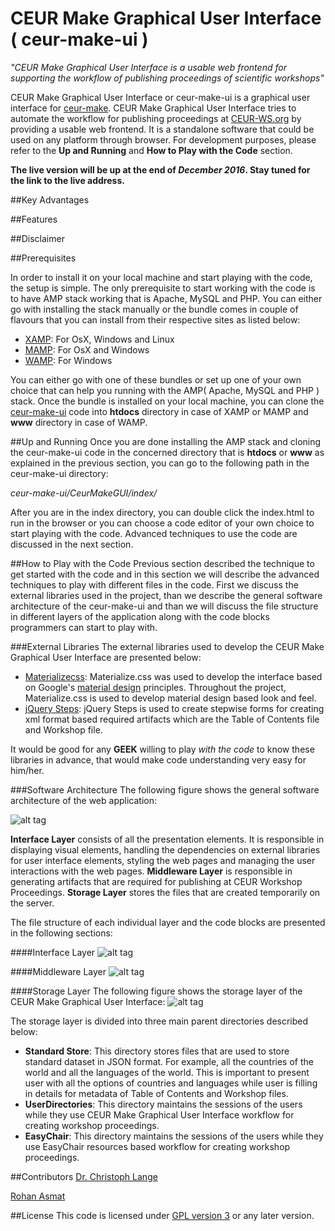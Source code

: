 # CEUR Make Graphical User Interface ( ceur-make-ui )
*"CEUR Make Graphical User Interface is a usable web frontend for supporting the workflow of publishing proceedings of 
scientific workshops"*

CEUR Make Graphical User Interface or ceur-make-ui is a graphical user interface for [ceur-make](https://github.com/ceurws/ceur-make). CEUR Make Graphical User Interface tries to automate the workflow for publishing proceedings at [CEUR-WS.org](http://ceur-ws.org/) by providing a usable web frontend. It is a standalone software that could be used on any platform through browser. For development purposes, please refer to the **Up and Running** and **How to Play with the Code** section. 

**The live version will be up at the end of *December 2016*. Stay tuned for the link to the live address.**

##Key Advantages

##Features

##Disclaimer

##Prerequisites

In order to install it on your local machine and start playing with the code, the setup is simple. The only prerequisite to start working with the code is to have AMP stack working that is Apache, MySQL and PHP. You can either go with installing the stack manually or the bundle comes in couple of flavours that you can install from their respective sites as listed below:

+ [XAMP](https://www.apachefriends.org/index.html): For OsX, Windows and Linux
+ [MAMP](https://www.mamp.info/en/): For OsX and Windows
+ [WAMP](http://www.wampserver.com/en/): For Windows

You can either go with one of these bundles or set up one of your own choice that can help you running with the AMP( Apache, MySQL and PHP ) stack. Once the bundle is installed on your local machine, you can clone the [ceur-make-ui](https://github.com/ceurws/ceur-make-ui) code into **htdocs** directory in case of XAMP or MAMP and **www** directory in case of WAMP.

##Up and Running
Once you are done installing the AMP stack and cloning the ceur-make-ui code in the concerned directory that is **htdocs** or **www** as explained in the previous section, you can go to the following path in the ceur-make-ui directory:

*ceur-make-ui/CeurMakeGUI/index/* 

After you are in the index directory, you can double click the index.html to run in the browser or you can choose a code editor of your own choice to start playing with the code. Advanced techniques to use the code are discussed in the next section.

##How to Play with the Code
Previous section described the technique to get started with the code and in this section we will describe the advanced techniques to play with different files in the code. First we discuss the external libraries used in the project, than we describe the general software architecture of the ceur-make-ui and than we will discuss the file structure in different layers of the application along with the code blocks programmers can start to play with.

###External Libraries
The external libraries used to develop the CEUR Make Graphical User Interface are presented below:

+ [Materializecss](http://materializecss.com/): Materialize.css was used to develop the interface based on Google's [material design](https://material.google.com/) principles. Throughout the project, Materialize.css is used to develop material design based look and feel.
+ [jQuery Steps](http://www.jquery-steps.com/): jQuery Steps is used to create stepwise forms for creating xml format based required artifacts which are the Table of Contents file and Workshop file.

It would be good for any **GEEK** willing to play *with the code* to know these libraries in advance, that would make code understanding very easy for him/her.

###Software Architecture
The following figure shows the general software architecture of the web application:

![alt tag](https://github.com/ceurws/ceur-make-ui/blob/master/ReferenceDocuments/Images/architecture.png)

**Interface Layer** consists of all the presentation elements. It is responsible in displaying visual elements, handling the dependencies on external libraries for user interface elements, styling the web pages and managing the user interactions with the web pages. **Middleware Layer** is responsible in generating artifacts that are required for publishing at CEUR Workshop Proceedings. **Storage Layer** stores the files that are created temporarily on the server.

The file structure of each individual layer and the code blocks are presented in the following sections:

####Interface Layer
![alt tag](https://github.com/ceurws/ceur-make-ui/blob/master/ReferenceDocuments/Images/htmlcssfilestructure.png)

####Middleware Layer
![alt tag](https://github.com/ceurws/ceur-make-ui/blob/master/ReferenceDocuments/Images/middlewareceurgui.png)

####Storage Layer
The following figure shows the storage layer of the CEUR Make Graphical User Interface:
![alt tag](https://github.com/ceurws/ceur-make-ui/blob/master/ReferenceDocuments/Images/ceurmakeguistorage.png)

The storage layer is divided into three main parent directories described below:
+ **Standard Store**: This directory stores files that are used to store standard dataset in JSON format. For example, all the countries of the world and all the languages of the world. This is important to present user with all the options of countries and languages while user is filling in details for metadata of Table of Contents and Workshop files.
+ **UserDirectories**: This directory maintains the sessions of the users while they use CEUR Make Graphical User Interface workflow for creating workshop proceedings.
+ **EasyChair**: This directory maintains the sessions of the users while they use EasyChair resources based workflow for creating workshop proceedings.

##Contributors
[Dr. Christoph Lange](https://langec.wordpress.com/)

[Rohan Asmat](https://www.linkedin.com/in/rohanasmat?trk=nav_responsive_tab_profile)

##License
This code is licensed under [GPL version 3](https://github.com/ceurws/ceur-make-ui/blob/master/LICENSE) or any later version.

